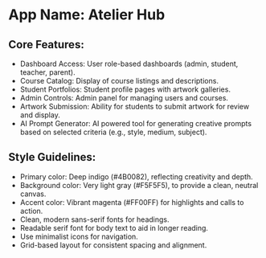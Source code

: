 # **App Name**: Atelier Hub

## Core Features:

- Dashboard Access: User role-based dashboards (admin, student, teacher, parent).
- Course Catalog: Display of course listings and descriptions.
- Student Portfolios: Student profile pages with artwork galleries.
- Admin Controls: Admin panel for managing users and courses.
- Artwork Submission: Ability for students to submit artwork for review and display.
- AI Prompt Generator: AI powered tool for generating creative prompts based on selected criteria (e.g., style, medium, subject).

## Style Guidelines:

- Primary color: Deep indigo (#4B0082), reflecting creativity and depth.
- Background color: Very light gray (#F5F5F5), to provide a clean, neutral canvas.
- Accent color: Vibrant magenta (#FF00FF) for highlights and calls to action.
- Clean, modern sans-serif fonts for headings.
- Readable serif font for body text to aid in longer reading.
- Use minimalist icons for navigation.
- Grid-based layout for consistent spacing and alignment.